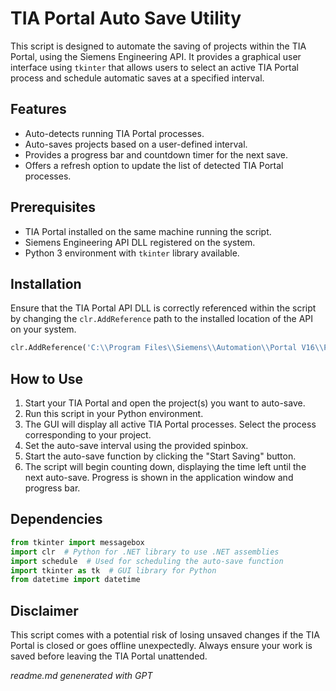 # TIA Portal Auto Save Utility

This script is designed to automate the saving of projects within the TIA Portal, using the Siemens Engineering API. It provides a graphical user interface using `tkinter` that allows users to select an active TIA Portal process and schedule automatic saves at a specified interval.

## Features

- Auto-detects running TIA Portal processes.
- Auto-saves projects based on a user-defined interval.
- Provides a progress bar and countdown timer for the next save.
- Offers a refresh option to update the list of detected TIA Portal processes.

## Prerequisites

- TIA Portal installed on the same machine running the script.
- Siemens Engineering API DLL registered on the system.
- Python 3 environment with `tkinter` library available.

## Installation

Ensure that the TIA Portal API DLL is correctly referenced within the script by changing the `clr.AddReference` path to the installed location of the API on your system.

```python
clr.AddReference('C:\\Program Files\\Siemens\\Automation\\Portal V16\\PublicAPI\\V16\\Siemens.Engineering.dll')
```

## How to Use

1. Start your TIA Portal and open the project(s) you want to auto-save.
2. Run this script in your Python environment.
3. The GUI will display all active TIA Portal processes. Select the process corresponding to your project.
4. Set the auto-save interval using the provided spinbox.
5. Start the auto-save function by clicking the "Start Saving" button.
6. The script will begin counting down, displaying the time left until the next auto-save. Progress is shown in the application window and progress bar.

## Dependencies

```python
from tkinter import messagebox
import clr  # Python for .NET library to use .NET assemblies
import schedule  # Used for scheduling the auto-save function
import tkinter as tk  # GUI library for Python
from datetime import datetime
```

## Disclaimer

This script comes with a potential risk of losing unsaved changes if the TIA Portal is closed or goes offline unexpectedly. Always ensure your work is saved before leaving the TIA Portal unattended.

_readme.md genenerated with GPT_
